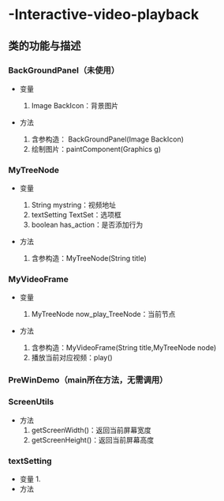 # -Interactive-video-playback
## 类的功能与描述

### BackGroundPanel（未使用）

* 变量
  1. Image BackIcon：背景图片

* 方法
  1. 含参构造： BackGroundPanel(Image BackIcon)
  2. 绘制图片：paintComponent(Graphics g)

### MyTreeNode

* 变量
  1. String mystring：视频地址
  2. textSetting TextSet：选项框
  3. boolean has_action：是否添加行为

* 方法
  1. 含参构造：MyTreeNode(String title)

###  MyVideoFrame

* 变量
  1. MyTreeNode now_play_TreeNode：当前节点

* 方法
  1. 含参构造：MyVideoFrame(String title,MyTreeNode node)
  2. 播放当前对应视频：play()

### PreWinDemo（main所在方法，无需调用）

### ScreenUtils

* 方法
  1. getScreenWidth()：返回当前屏幕宽度
  2. getScreenHeight()：返回当前屏幕高度

### textSetting

* 变量
  1. 
* 方法
